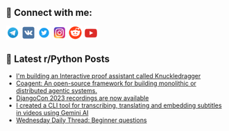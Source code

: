 ## 🔎 Connect with me:
[<img src="https://github.com/bullbesh/bullbesh/blob/main/images/Telegram.png" width="32" height="32" />](https://t.me/bullbesh)
[<img src="https://github.com/bullbesh/bullbesh/blob/main/images/VK.png" width="32" height="32" />](https://vk.com/bullbesh)
[<img src="https://github.com/bullbesh/bullbesh/blob/main/images/Twitter.png" width="32" height="32" />](https://twitter.com/bullbesh1)
[<img src="https://github.com/bullbesh/bullbesh/blob/main/images/Instagram.png" width="32" height="32" />](https://www.instagram.com/bullbesh)
[<img src="https://github.com/bullbesh/bullbesh/blob/main/images/Reddit.png" width="32" height="32" />](https://www.reddit.com/user/bullbesh)
[<img src="https://github.com/bullbesh/bullbesh/blob/main/images/YouTube.png" width="32" height="32" />](https://www.youtube.com/channel/UCtfjRs6uzgq5mfm8S06WTcg)

## 📕 Latest r/Python Posts
<!-- BLOG-POST-LIST:START -->
- [I&#39;m building an Interactive proof assistant called Knuckledragger](https://www.reddit.com/r/Python/comments/1i7cd8m/im_building_an_interactive_proof_assistant_called/)
- [Coagent: An open-source framework for building monolithic or distributed agentic systems.](https://www.reddit.com/r/Python/comments/1i78qu0/coagent_an_opensource_framework_for_building/)
- [DjangoCon 2023 recordings are now available](https://www.reddit.com/r/Python/comments/1i77bun/djangocon_2023_recordings_are_now_available/)
- [I created a CLI tool for transcribing, translating and embedding subtitles in videos using Gemini AI](https://www.reddit.com/r/Python/comments/1i73v8d/i_created_a_cli_tool_for_transcribing_translating/)
- [Wednesday Daily Thread: Beginner questions](https://www.reddit.com/r/Python/comments/1i6xdhu/wednesday_daily_thread_beginner_questions/)
<!-- BLOG-POST-LIST:END -->
